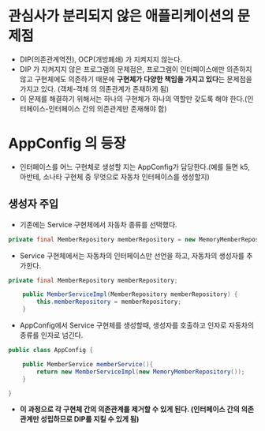 # 관심사가 분리되지 않은 애플리케이션의 문제점
- DIP(의존관계역전), OCP(개방폐쇄) 가 지켜지지 않는다.
- DIP 가 지켜지지 않은 프로그램의 문제점은, 프로그램이 인터페이스에만 의존하지 않고 구현체에도 의존하기 때문에 <strong>구현체가 다양한 책임을 가지고 있다</strong>는 문제점을 가지고 있다. (객체-객체 의 의존관계가 존재하게 됨)
- 이 문제를 해결하기 위해서는 하나의 구현체가 하나의 역할만 갖도록 해야 한다.(인터페이스-인터페이스 간의 의존관계만 존재해야 함)

# AppConfig 의 등장
- 인터페이스를 어느 구현체로 생성할 지는 AppConfig가 담당한다.(예를 들면 k5, 아반테, 소나타 구현체 중 무엇으로 자동차 인터페이스를 생성할지)
## 생성자 주입
- 기존에는 Service 구현체에서 자동차 종류를 선택했다. 
```java
private final MemberRepository memberRepository = new MemoryMemberRepository;
```
- Service 구현체에서는 자동차의 인터페이스만 선언을 하고, 자동차의 생성자를 추가한다.
```java
private final MemberRepository memberRepository;

    public MemberServiceImpl(MemberRepository memberRepository) {
        this.memberRepository = memberRepository;
    }
``` 
- AppConfig에서 Service 구현체를 생성할때, 생성자를 호출하고 인자로 자동차의 종류를 인자로 넘긴다.
```java
public class AppConfig {

    public MemberService memberService(){
        return new MemberServiceImpl(new MemoryMemberRepository());
    }

}
```
- <strong>이 과정으로 각 구현체 간의 의존관계를 제거할 수 있게 된다. (인터페이스 간의 의존관계만 성립하므로 DIP를 지킬 수 있게 됨)</strong>